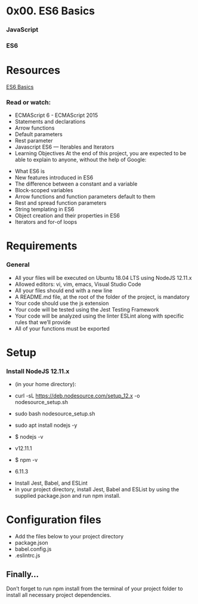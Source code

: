 # 0x00. ES6 Basics
### JavaScript
### ES6

# Resources
[ES6 Basics](https://intranet.alxswe.com/projects/1224)
### Read or watch:
- ECMAScript 6 - ECMAScript 2015
- Statements and declarations
- Arrow functions
- Default parameters
- Rest parameter
- Javascript ES6 — Iterables and Iterators
- Learning Objectives
At the end of this project, you are expected to be able to explain to anyone, without the help of Google:

* What ES6 is
* New features introduced in ES6
* The difference between a constant and a variable
* Block-scoped variables
* Arrow functions and function parameters default to them
* Rest and spread function parameters
* String templating in ES6
* Object creation and their properties in ES6
* Iterators and for-of loops

# Requirements
### General
- All your files will be executed on Ubuntu 18.04 LTS using NodeJS 12.11.x
- Allowed editors: vi, vim, emacs, Visual Studio Code
- All your files should end with a new line
- A README.md file, at the root of the folder of the project, is mandatory
- Your code should use the js extension
- Your code will be tested using the Jest Testing Framework
- Your code will be analyzed using the linter ESLint along with specific rules that we’ll provide
- All of your functions must be exported

# Setup
### Install NodeJS 12.11.x
- (in your home directory):

- curl -sL https://deb.nodesource.com/setup_12.x -o nodesource_setup.sh
- sudo bash nodesource_setup.sh
- sudo apt install nodejs -y
- $ nodejs -v
- v12.11.1
- $ npm -v
- 6.11.3

* Install Jest, Babel, and ESLint
* in your project directory, install Jest, Babel and ESList 
by using the supplied package.json and run npm install.

# Configuration files

- Add the files below to your project directory
- package.json
- babel.config.js
- .eslintrc.js

## Finally…
Don’t forget to run npm install from the terminal of your project 
folder to install all necessary project dependencies.

